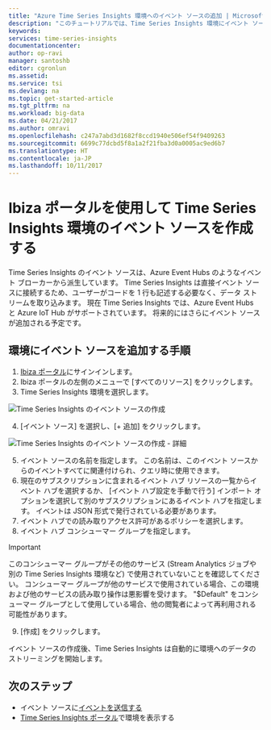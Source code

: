 ```yaml
---
title: "Azure Time Series Insights 環境へのイベント ソースの追加 | Microsoft Docs"
description: "このチュートリアルでは、Time Series Insights 環境にイベント ソースを接続します"
keywords: 
services: time-series-insights
documentationcenter: 
author: op-ravi
manager: santoshb
editor: cgronlun
ms.assetid: 
ms.service: tsi
ms.devlang: na
ms.topic: get-started-article
ms.tgt_pltfrm: na
ms.workload: big-data
ms.date: 04/21/2017
ms.author: omravi
ms.openlocfilehash: c247a7abd3d1682f8ccd1940e506ef54f9409263
ms.sourcegitcommit: 6699c77dcbd5f8a1a2f21fba3d0a0005ac9ed6b7
ms.translationtype: HT
ms.contentlocale: ja-JP
ms.lasthandoff: 10/11/2017
---
```

# <a name="create-an-event-source-for-your-time-series-insights-environment-using-the-ibiza-portal"></a>Ibiza ポータルを使用して Time Series Insights 環境のイベント ソースを作成する

Time Series Insights のイベント ソースは、Azure Event Hubs のようなイベント ブローカーから派生しています。 Time Series Insights は直接イベント ソースに接続するため、ユーザーがコードを 1 行も記述する必要なく、データ ストリームを取り込みます。 現在 Time Series Insights では、Azure Event Hubs と Azure IoT Hub がサポートされています。 将来的にはさらにイベント ソースが追加される予定です。

## <a name="steps-to-add-an-event-source-to-your-environment"></a>環境にイベント ソースを追加する手順

1.  [Ibiza ポータル](https://portal.azure.com)にサインインします。
2.  Ibiza ポータルの左側のメニューで [すべてのリソース] をクリックします。
3.  Time Series Insights 環境を選択します。

  ![Time Series Insights のイベント ソースの作成](media/add-event-source/getstarted-create-event-source-1.png)

4.  [イベント ソース] を選択し、[+ 追加] をクリックします。

  ![Time Series Insights のイベント ソースの作成 - 詳細](media/add-event-source/getstarted-create-event-source-2.png)

5.  イベント ソースの名前を指定します。 この名前は、このイベント ソースからのイベントすべてに関連付けられ、クエリ時に使用できます。
6.  現在のサブスクリプションに含まれるイベント ハブ リソースの一覧からイベント ハブを選択するか、 [イベント ハブ設定を手動で行う] インポート オプションを選択して別のサブスクリプションにあるイベント ハブを指定します。 イベントは JSON 形式で発行されている必要があります。
7.  イベント ハブでの読み取りアクセス許可があるポリシーを選択します。
8.  イベント ハブ コンシューマー グループを指定します。

  > [!IMPORTANT]
  > このコンシューマー グループがその他のサービス (Stream Analytics ジョブや別の Time Series Insights 環境など) で使用されていないことを確認してください。 コンシューマー グループが他のサービスで使用されている場合、この環境および他のサービスの読み取り操作は悪影響を受けます。 "$Default" をコンシューマー グループとして使用している場合、他の閲覧者によって再利用される可能性があります。

9.  [作成] をクリックします。

イベント ソースの作成後、Time Series Insights は自動的に環境へのデータのストリーミングを開始します。

## <a name="next-steps"></a>次のステップ

* イベント ソースに[イベントを送信する](time-series-insights-send-events.md)
* [Time Series Insights ポータル](https://insights.timeseries.azure.com)で環境を表示する
